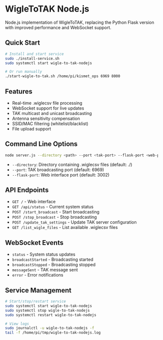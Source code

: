 # WigleToTAK Node.js

Node.js implementation of WigleToTAK, replacing the Python Flask version with improved performance and WebSocket support.

## Quick Start

```bash
# Install and start service
sudo ./install-service.sh
sudo systemctl start wigle-to-tak-nodejs

# Or run manually
./start-wigle-to-tak.sh /home/pi/kismet_ops 6969 8000
```

## Features

- Real-time .wiglecsv file processing
- WebSocket support for live updates
- TAK multicast and unicast broadcasting
- Antenna sensitivity compensation
- SSID/MAC filtering (whitelist/blacklist)
- File upload support

## Command Line Options

```bash
node server.js --directory <path> --port <tak-port> --flask-port <web-port>
```

- `--directory`: Directory containing .wiglecsv files (default: ./)
- `--port`: TAK broadcasting port (default: 6969)
- `--flask-port`: Web interface port (default: 3002)

## API Endpoints

- `GET /` - Web interface
- `GET /api/status` - Current system status
- `POST /start_broadcast` - Start broadcasting
- `POST /stop_broadcast` - Stop broadcasting
- `POST /update_tak_settings` - Update TAK server configuration
- `GET /list_wigle_files` - List available .wiglecsv files

## WebSocket Events

- `status` - System status updates
- `broadcastStarted` - Broadcasting started
- `broadcastStopped` - Broadcasting stopped
- `messageSent` - TAK message sent
- `error` - Error notifications

## Service Management

```bash
# Start/stop/restart service
sudo systemctl start wigle-to-tak-nodejs
sudo systemctl stop wigle-to-tak-nodejs
sudo systemctl restart wigle-to-tak-nodejs

# View logs
sudo journalctl -u wigle-to-tak-nodejs -f
tail -f /home/pi/tmp/wigle-to-tak-nodejs.log
```